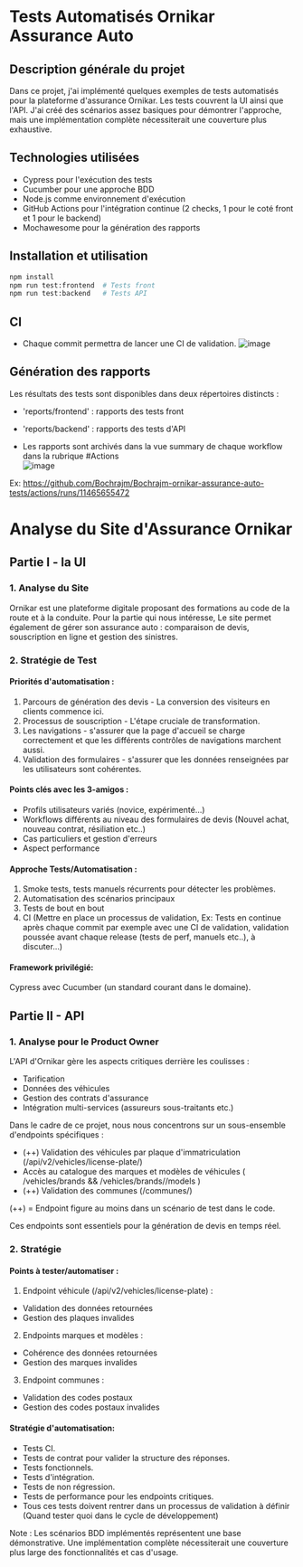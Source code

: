 # Tests Automatisés Ornikar Assurance Auto

## Description générale du projet
Dans ce projet, j'ai implémenté quelques exemples de tests automatisés pour la plateforme d'assurance Ornikar. 
Les tests couvrent la UI ainsi que l'API. J'ai créé des scénarios assez basiques pour démontrer l'approche, mais une implémentation complète nécessiterait une couverture plus exhaustive.

## Technologies utilisées
- Cypress pour l'exécution des tests
- Cucumber pour une approche BDD
- Node.js comme environnement d'exécution 
- GitHub Actions pour l'intégration continue (2 checks, 1 pour le coté front et 1 pour le backend)
- Mochawesome pour la génération des rapports

## Installation et utilisation
```bash
npm install
npm run test:frontend  # Tests front
npm run test:backend   # Tests API
```
## CI
- Chaque commit permettra de lancer une CI de validation.
![image](https://github.com/user-attachments/assets/f8397fc0-2356-4567-b358-8df124111895)


## Génération des rapports
Les résultats des tests sont disponibles dans deux répertoires distincts :

- 'reports/frontend' : rapports des tests front
- 'reports/backend' : rapports des tests d'API
  
- Les rapports sont archivés dans la vue summary de chaque workflow dans la rubrique #Actions  
![image](https://github.com/user-attachments/assets/0356361e-b4f5-4f9a-9ea4-208817386664)


Ex: https://github.com/Bochrajm/Bochrajm-ornikar-assurance-auto-tests/actions/runs/11465655472

# Analyse du Site d'Assurance Ornikar

## Partie I - la UI

### 1. Analyse du Site
Ornikar est une plateforme digitale proposant des formations au code de la route et à la conduite.
Pour la partie qui nous intéresse, Le site permet également de gérer son assurance auto : comparaison de devis, souscription en ligne et gestion des sinistres.

### 2. Stratégie de Test

#### Priorités d'automatisation :
1. Parcours de génération des devis - La conversion des visiteurs en clients commence ici.
2. Processus de souscription - L'étape cruciale de transformation.
3. Les navigations - s'assurer que la page d'accueil se charge correctement et que les différents contrôles de navigations marchent aussi.
4. Validation des formulaires - s'assurer que les données renseignées par les utilisateurs sont cohérentes.
#### Points clés avec les 3-amigos :
* Profils utilisateurs variés (novice, expérimenté...)
* Workflows différents au niveau des formulaires de devis (Nouvel achat, nouveau contrat, résiliation etc..)
* Cas particuliers et gestion d'erreurs
* Aspect performance

#### Approche Tests/Automatisation :
1. Smoke tests, tests manuels récurrents pour détecter les problèmes.
2. Automatisation des scénarios principaux
3. Tests de bout en bout
4. CI (Mettre en place un processus de validation, Ex: Tests en continue après chaque commit par exemple avec une CI de validation, validation poussée avant chaque release (tests de perf, manuels etc..), à discuter...)

#### Framework privilégié:
Cypress avec Cucumber (un standard courant dans le domaine).


## Partie II - API

### 1. Analyse pour le Product Owner
L'API d'Ornikar gère les aspects critiques derrière les coulisses :
* Tarification
* Données des véhicules
* Gestion des contrats d'assurance
* Intégration multi-services (assureurs sous-traitants etc.)

Dans le cadre de ce projet, nous nous concentrons sur un sous-ensemble d'endpoints spécifiques :
* (++) Validation des véhicules par plaque d'immatriculation (/api/v2/vehicles/license-plate/<plate>)
* Accès au catalogue des marques et modèles de véhicules ( /vehicles/brands  && /vehicles/brands/<brand>/models )
* (++) Validation des communes (/communes/<zip>)

(++) = Endpoint figure au moins dans un scénario de test dans le code.

Ces endpoints sont essentiels pour la génération de devis en temps réel.

### 2. Stratégie

#### Points à tester/automatiser :
1. Endpoint véhicule (/api/v2/vehicles/license-plate) :
  * Validation des données retournées
  * Gestion des plaques invalides

2. Endpoints marques et modèles :
  * Cohérence des données retournées
  * Gestion des marques invalides

3. Endpoint communes :
  * Validation des codes postaux
  * Gestion des codes postaux invalides


#### Stratégie d'automatisation:
* Tests CI.
* Tests de contrat pour valider la structure des réponses.
* Tests fonctionnels.
* Tests d'intégration.
* Tests de non régression.
* Tests de performance pour les endpoints critiques.
* Tous ces tests doivent rentrer dans un processus de validation à définir (Quand tester quoi dans le cycle de développement)


Note : Les scénarios BDD implémentés représentent une base démonstrative. Une implémentation complète nécessiterait une couverture plus large des fonctionnalités et cas d'usage.

